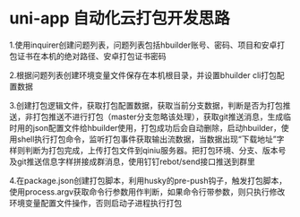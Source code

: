 # uni-app 自动化云打包开发思路

1.使用inquirer创建问题列表，问题列表包括hbuilder账号、密码、项目和安卓打包证书在本机的绝对路径、安卓打包证书密码  

2.根据问题列表创建环境变量文件保存在本机根目录，并设置bhuilder cli打包配置数据  

3.创建打包逻辑文件，获取打包配置数据，获取当前分支数据，判断是否为打包推送，非打包推送不进行打包（master分支忽略该处理），获取git推送消息，生成临时用的json配置文件给hbuilder使用，打包成功后会自动删除，启动hbuilder，使用shell执行打包命令，监听打包事件获取输出流数据，当数据出现“下载地址”字样则判断为打包完成，上传打包文件到qiniu服务器。把打包环境、分支、版本号及git推送信息字样拼接成群消息，使用钉钉rebot/send接口推送到群里  

4.在package.json创建打包脚本，利用husky的pre-push钩子，触发打包脚本，使用process.argv获取命令行参数用作判断，如果命令行带参数，则只执行修改环境变量配置文件操作，否则启动子进程执行打包
